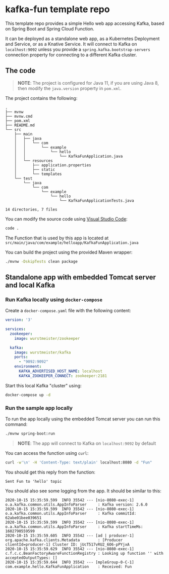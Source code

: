 # kafka-fun template repo

This template repo provides a simple Hello web app accessing Kafka, based on Spring Boot and Spring Cloud Function.

It can be deployed as a standalone web app, as a Kubernetes Deployment and Service, or as a Knative Service.
It will connect to Kafka on `localhost:9092` unless you provide a `spring.kafka.bootstrap-servers` connection property for connecting to a different Kafka cluster.

## The code

> **NOTE**: The project is configured for Java 11, if you are using Java 8, then modify the `java.version` property in `pom.xml`.

The project contains the following:

```text
.
├── mvnw
├── mvnw.cmd
├── pom.xml
├── README.md
└── src
    ├── main
    │   ├── java
    │   │   └── com
    │   │       └── example
    │   │           └── hello
    │   │               └── KafkaFunApplication.java
    │   └── resources
    │       ├── application.properties
    │       ├── static
    │       └── templates
    └── test
        └── java
            └── com
                └── example
                    └── hello
                        └── KafkaFunApplicationTests.java

14 directories, 7 files
```

You can modify the source code using [Visual Studio Code](https://code.visualstudio.com/):

```bash
code .
```

The Function that is used by this app is located at `src/main/java/com/example/helloapp/KafkaFunApplication.java`

You can build the project using the provided Maven wrapper:

```bash
./mvnw -DskipTests clean package
```

## Standalone app with embedded Tomcat server and local Kafka

### Run Kafka locally using `docker-compose`

Create a `docker-compose.yaml` file with the following content:

```yaml
version: '3'

services:
  zookeeper:
    image: wurstmeister/zookeeper

  kafka:
    image: wurstmeister/kafka
    ports:
      - "9092:9092"
    environment:
      KAFKA_ADVERTISED_HOST_NAME: localhost
      KAFKA_ZOOKEEPER_CONNECT: zookeeper:2181
```

Start this local Kafka "cluster" using:

```sh
docker-compose up -d
```

### Run the sample app locally 

To run the app locally using the embedded Tomcat server you can run this command:

```bash
./mvnw spring-boot:run
```

> **NOTE**: The app will connect to Kafka on `localhost:9092` by default

You can access the function using `curl`:

```bash
curl -w'\n' -H 'Content-Type: text/plain' localhost:8080 -d "Fun"
```

You should get this reply from the function:

```text
Sent Fun to 'hello' topic
```

You should also see some logging from the app. It should be similar to this:

```text
2020-10-15 15:35:59.599  INFO 35542 --- [nio-8080-exec-1] o.a.kafka.common.utils.AppInfoParser     : Kafka version: 2.6.0
2020-10-15 15:35:59.599  INFO 35542 --- [nio-8080-exec-1] o.a.kafka.common.utils.AppInfoParser     : Kafka commitId: 62abe01bee039651
2020-10-15 15:35:59.599  INFO 35542 --- [nio-8080-exec-1] o.a.kafka.common.utils.AppInfoParser     : Kafka startTimeMs: 1602790559599
2020-10-15 15:35:59.605  INFO 35542 --- [ad | producer-1] org.apache.kafka.clients.Metadata        : [Producer clientId=producer-1] Cluster ID: jUcT517vRU2_6O6-pPYjxA
2020-10-15 15:35:59.629  INFO 35542 --- [nio-8080-exec-1] c.f.c.c.BeanFactoryAwareFunctionRegistry : Looking up function '' with acceptedOutputTypes: []
2020-10-15 15:35:59.644  INFO 35542 --- [mpleGroup-0-C-1] com.example.hello.KafkaFunApplication    : Received: Fun
```